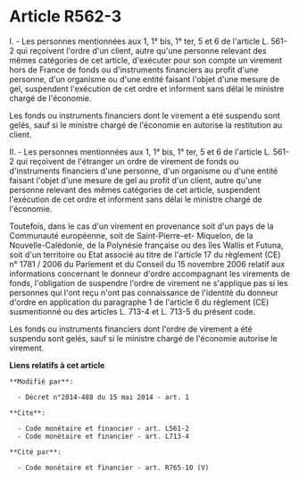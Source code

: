 # Article R562-3

I. - Les personnes mentionnées aux 1, 1° bis, 1° ter, 5 et 6 de l'article L. 561-2 qui reçoivent l'ordre d'un client, autre
qu'une personne relevant des mêmes catégories de cet article, d'exécuter pour son compte un virement hors de France de fonds
ou d'instruments financiers au profit d'une personne, d'un organisme ou d'une entité faisant l'objet d'une mesure de gel,
suspendent l'exécution de cet ordre et informent sans délai le ministre chargé de l'économie. 

Les fonds ou instruments financiers dont le virement a été suspendu sont gelés, sauf si le ministre chargé de l'économie en
autorise la restitution au client. 

II. - Les personnes mentionnées aux 1, 1° bis, 1° ter, 5 et 6 de l'article L. 561-2 qui reçoivent de l'étranger un ordre de
virement de fonds ou d'instruments financiers d'une personne, d'un organisme ou d'une entité faisant l'objet d'une mesure de
gel au profit d'un client, autre qu'une personne relevant des mêmes catégories de cet article, suspendent l'exécution de cet
ordre et informent sans délai le ministre chargé de l'économie. 

Toutefois, dans le cas d'un virement en provenance soit d'un pays de la Communauté européenne, soit de Saint-Pierre-et-
Miquelon, de la Nouvelle-Calédonie, de la Polynésie française ou des îles Wallis et Futuna, soit d'un territoire ou Etat
associé au titre de l'article 17 du règlement (CE) n° 1781 / 2006 du Parlement et du Conseil du 15 novembre 2006 relatif aux
informations concernant le donneur d'ordre accompagnant les virements de fonds, l'obligation de suspendre l'ordre de virement
ne s'applique pas si les personnes qui l'ont reçu n'ont pas connaissance de l'identité du donneur d'ordre en application du
paragraphe 1 de l'article 6 du règlement (CE) susmentionné ou des articles L. 713-4 et L. 713-5 du présent code. 

Les fonds ou instruments financiers dont l'ordre de virement a été suspendu sont gelés, sauf si le ministre chargé de
l'économie autorise le virement.

**Liens relatifs à cet article**

	**Modifié par**:

	  - Décret n°2014-488 du 15 mai 2014 - art. 1

	**Cite**:

	  - Code monétaire et financier - art. L561-2
	  - Code monétaire et financier - art. L713-4

	**Cité par**:

	  - Code monétaire et financier - art. R765-10 (V)
